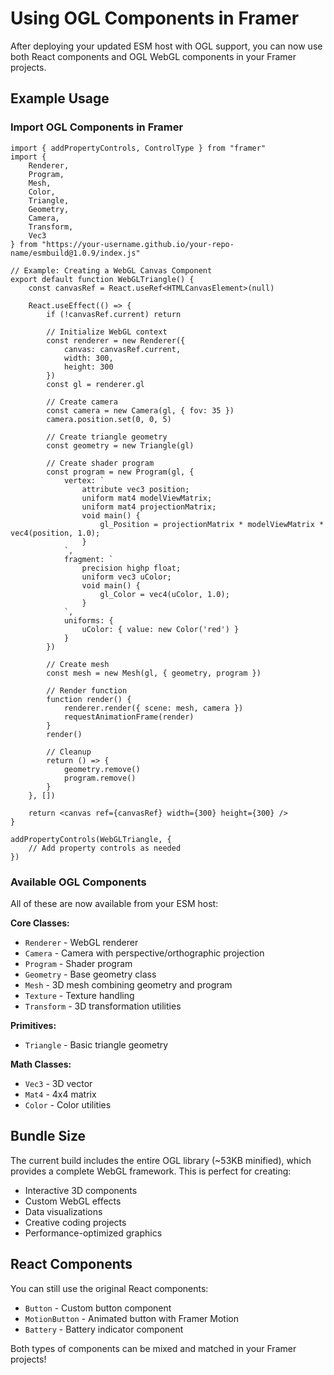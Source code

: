 # Using OGL Components in Framer

After deploying your updated ESM host with OGL support, you can now use both React components and OGL WebGL components in your Framer projects.

## Example Usage

### Import OGL Components in Framer

```tsx
import { addPropertyControls, ControlType } from "framer"
import { 
    Renderer,
    Program,
    Mesh,
    Color,
    Triangle,
    Geometry,
    Camera,
    Transform,
    Vec3
} from "https://your-username.github.io/your-repo-name/esmbuild@1.0.9/index.js"

// Example: Creating a WebGL Canvas Component
export default function WebGLTriangle() {
    const canvasRef = React.useRef<HTMLCanvasElement>(null)
    
    React.useEffect(() => {
        if (!canvasRef.current) return
        
        // Initialize WebGL context
        const renderer = new Renderer({ 
            canvas: canvasRef.current,
            width: 300,
            height: 300
        })
        const gl = renderer.gl
        
        // Create camera
        const camera = new Camera(gl, { fov: 35 })
        camera.position.set(0, 0, 5)
        
        // Create triangle geometry
        const geometry = new Triangle(gl)
        
        // Create shader program
        const program = new Program(gl, {
            vertex: `
                attribute vec3 position;
                uniform mat4 modelViewMatrix;
                uniform mat4 projectionMatrix;
                void main() {
                    gl_Position = projectionMatrix * modelViewMatrix * vec4(position, 1.0);
                }
            `,
            fragment: `
                precision highp float;
                uniform vec3 uColor;
                void main() {
                    gl_Color = vec4(uColor, 1.0);
                }
            `,
            uniforms: {
                uColor: { value: new Color('red') }
            }
        })
        
        // Create mesh
        const mesh = new Mesh(gl, { geometry, program })
        
        // Render function
        function render() {
            renderer.render({ scene: mesh, camera })
            requestAnimationFrame(render)
        }
        render()
        
        // Cleanup
        return () => {
            geometry.remove()
            program.remove()
        }
    }, [])
    
    return <canvas ref={canvasRef} width={300} height={300} />
}

addPropertyControls(WebGLTriangle, {
    // Add property controls as needed
})
```

### Available OGL Components

All of these are now available from your ESM host:

**Core Classes:**
- `Renderer` - WebGL renderer
- `Camera` - Camera with perspective/orthographic projection
- `Program` - Shader program
- `Geometry` - Base geometry class
- `Mesh` - 3D mesh combining geometry and program
- `Texture` - Texture handling
- `Transform` - 3D transformation utilities

**Primitives:**
- `Triangle` - Basic triangle geometry

**Math Classes:**
- `Vec3` - 3D vector
- `Mat4` - 4x4 matrix
- `Color` - Color utilities

## Bundle Size

The current build includes the entire OGL library (~53KB minified), which provides a complete WebGL framework. This is perfect for creating:

- Interactive 3D components
- Custom WebGL effects  
- Data visualizations
- Creative coding projects
- Performance-optimized graphics

## React Components

You can still use the original React components:
- `Button` - Custom button component
- `MotionButton` - Animated button with Framer Motion
- `Battery` - Battery indicator component

Both types of components can be mixed and matched in your Framer projects!